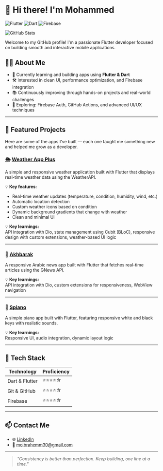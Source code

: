 # 👋 Hi there! I'm Mohammed

![Flutter](https://img.shields.io/badge/Flutter-02569B?logo=flutter&logoColor=white&style=for-the-badge)
![Dart](https://img.shields.io/badge/Dart-0175C2?logo=dart&logoColor=white&style=for-the-badge)
![Firebase](https://img.shields.io/badge/Firebase-FFCA28?logo=firebase&logoColor=white&style=for-the-badge)

![GitHub Stats](https://github-readme-stats.vercel.app/api?username=moibrahemm&show_icons=true&theme=radical)

Welcome to my GitHub profile! I'm a passionate Flutter developer focused on building smooth and interactive mobile applications.

## 👨‍💻 About Me
- 🚀 Currently learning and building apps using **Flutter & Dart**
- 🛠️ Interested in clean UI, performance optimization, and Firebase integration
- 📚 Continuously improving through hands-on projects and real-world challenges
- 🌱 Exploring: Firebase Auth, GitHub Actions, and advanced UI/UX techniques

---

## 📌 Featured Projects

Here are some of the apps I've built — each one taught me something new and helped me grow as a developer.

### 🌦️ [Weather App Plus](https://github.com/moibrahemm/weather-app-plus)  
A simple and responsive weather application built with Flutter that displays real-time weather data using the WeatherAPI.

💡 **Key features:**  
- Real-time weather updates (temperature, condition, humidity, wind, etc.)  
- Automatic location detection  
- Custom weather icons based on condition  
- Dynamic background gradients that change with weather  
- Clean and minimal UI

💡 **Key learnings:**  
API integration with Dio, state management using Cubit (BLoC), responsive design with custom extensions, weather-based UI logic

---

### 📰 [Akhbarak](https://github.com/moibrahemm/akhbarak-app)  
A responsive Arabic news app built with Flutter that fetches real-time articles using the GNews API.

💡 **Key learnings:**  
API integration with Dio, custom extensions for responsiveness, WebView navigation

---

### 🎹 [Spiano](https://github.com/moibrahemm/spiano)  
A simple piano app built with Flutter, featuring responsive white and black keys with realistic sounds.

💡 **Key learnings:**  
Responsive UI, audio integration, dynamic layout logic

---

## 🧰 Tech Stack

| Technology           | Proficiency   |
|----------------------|---------------|
| Dart & Flutter       | ⭐⭐⭐⭐☆         |
| Git & GitHub         | ⭐⭐⭐⭐☆         |
| Firebase             | ⭐⭐⭐⭐☆         |

---

## 📫 Contact Me

- 🌐 [LinkedIn](https://linkedin.com/in/moibrahemm/)
- 📧 moibrahemm30@gmail.com

---

> _"Consistency is better than perfection. Keep building, one line at a time."_
